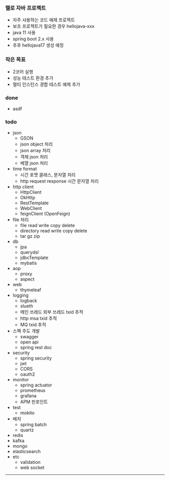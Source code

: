 ### 헬로 자바 프로젝트
- 자주 사용하는 코드 예제 프로젝트
- 보조 프로젝트가 필요한 경우 hellojava-xxx
- java 11 사용
- spring boot 2.x 사용
- 추후 hellojava17 생성 예정

### 작은 목표
- 2코어 실행
- 성능 테스트 환경 추가
- 멀티 인스턴스 경합 테스트 예제 추가

### done
- asdf

### todo
- json
  - GSON
  - json object 처리
  - json array 처리
  - 객체 json 처리
  - 베열 json 처리
- time format
  - 시간 포맷 클래스, 문자열 처리
  - http request response 시간 문자열 처리
- http client
  - HttpClient
  - OkHttp
  - RestTemplate
  - WebClient
  - feignClient (OpenFeign)
- file 처리
  - file read write copy delete
  - directory read write copy delete
  - tar gz zip
- db
  - jpa
  - querydsl
  - jdbcTemplate
  - mybatis
- aop
  - proxy
  - aspect
- web
  - thymeleaf
- logging
  - logback
  - slueth
  - 메인 쓰레드 외부 쓰레드 txid 추적
  - http msa txid 추적
  - MQ txid 추적
- 스펙 주도 개발
  - swagger
  - open api
  - spring rest doc
- security
  - spring security
  - jwt
  - CORS
  - oauth2
- monitor
  - spring actuator
  - prometheus
  - grafana
  - APM 핀포인트
- test
  - mokito
- 배치
  - spring batch
  - quartz
- redis
- kafka
- mongo
- elasticsearch
- etc
  - validation
  - web socket

---
